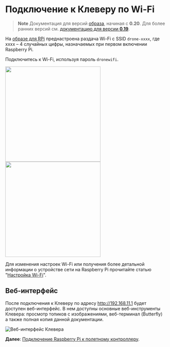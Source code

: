 # Подключение к Клеверу по Wi-Fi

> **Note** Документация для версий [образа](image.md), начиная с **0.20**. Для более ранних версий см. [документацию для версии **0.19**](https://github.com/CopterExpress/clover/blob/v0.19/docs/ru/wifi.md).

На [образе для RPi](image.md) преднастроена раздача Wi-Fi с SSID `drone-xxxx`, где xxxx – 4 случайных цифры, назначаемых при первом включении Raspberry Pi.

Подключитесь к Wi-Fi, используя пароль `dronewifi`.

<div class="image-group">
    <img src="../assets/wifi-ssid.png" width=300 class="zoom">
    <img src="../assets/wifi-pass.png" width=300 class="zoom">
</div>

Для изменения настроек Wi-Fi или получения более детальной информации о устройстве сети на Raspberry Pi прочитайте статью "[Настройка Wi-Fi](network.md)".

## Веб-интерфейс

После подключения к Клеверу по адресу http://192.168.11.1 будет доступен веб-интерфейс. В нем доступны основные веб-инструменты Клевера: просмотр топиков с изображениями, веб-терминал (Butterfly) а также полная копия данной документации.

<img src="../assets/web.png" alt="Веб-интерфейс Клевера" class="zoom">

**Далее**: [Подключение Raspberry Pi к полетному контроллеру](connection.md).
